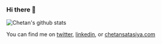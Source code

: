 ### Hi there 👋


![Chetan's github stats](https://github-readme-stats.vercel.app/api?username=chetansatasiya&include_all_commits=true&show_icons=true&theme=shades-of-purple&layout=compact)

<!-- Social Links -->

You can find me on [twitter](https://twitter.com/SatasiyaChetan/), [linkedin](https://www.linkedin.com/in/chetansatasiya/), or [chetansatasiya.com](https://chetansatasiya.com/)
